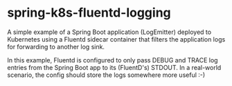 # spring-k8s-fluentd-logging

A simple example of a Spring Boot application (LogEmitter)
deployed to Kubernetes using a Fluentd sidecar container 
that filters the application logs for forwarding to another 
log sink. 

In this example, Fluentd is configured to only pass DEBUG
and TRACE log entries from the Spring Boot app to its 
(FluentD's) STDOUT. In a real-world scenario, the config 
should store the logs somewhere more useful :-)
